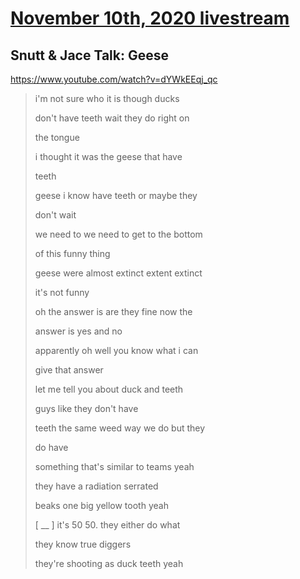 # [November 10th, 2020 livestream](../2020-11-10.md)
## Snutt & Jace Talk: Geese
https://www.youtube.com/watch?v=dYWkEEqj_qc
> i'm not sure who it is though ducks
> 
> don't have teeth wait they do right on
> 
> the tongue
> 
> i thought it was the geese that have
> 
> teeth
> 
> geese i know have teeth or maybe they
> 
> don't wait
> 
> we need to we need to get to the bottom
> 
> of this funny thing
> 
> geese were almost extinct extent extinct
> 
> it's not funny
> 
> oh the answer is are they fine now the
> 
> answer is yes and no
> 
> apparently oh well you know what i can
> 
> give that answer
> 
> let me tell you about duck and teeth
> 
> guys like they don't have
> 
> teeth the same weed way we do but they
> 
> do have
> 
> something that's similar to teams yeah
> 
> they have a radiation serrated
> 
> beaks one big yellow tooth yeah
> 
> [ __ ] it's 50 50. they either do what
> 
> they know true diggers
> 
> they're shooting as duck teeth yeah
> 
